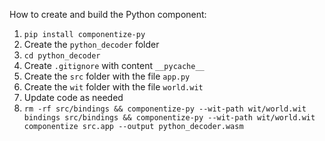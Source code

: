 How to create and build the Python component:

1. `pip install componentize-py`
2. Create the `python_decoder` folder
3. `cd python_decoder`
4. Create `.gitignore` with content `__pycache__`
5. Create the `src` folder with the file `app.py`
6. Create the `wit` folder with the file `world.wit`
7. Update code as needed
8. `rm -rf src/bindings && componentize-py --wit-path wit/world.wit bindings src/bindings && componentize-py --wit-path wit/world.wit componentize src.app --output python_decoder.wasm`
